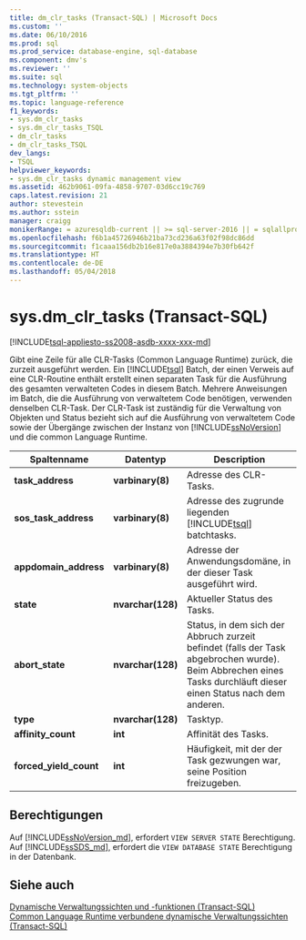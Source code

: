 ```yaml
---
title: dm_clr_tasks (Transact-SQL) | Microsoft Docs
ms.custom: ''
ms.date: 06/10/2016
ms.prod: sql
ms.prod_service: database-engine, sql-database
ms.component: dmv's
ms.reviewer: ''
ms.suite: sql
ms.technology: system-objects
ms.tgt_pltfrm: ''
ms.topic: language-reference
f1_keywords:
- sys.dm_clr_tasks
- sys.dm_clr_tasks_TSQL
- dm_clr_tasks
- dm_clr_tasks_TSQL
dev_langs:
- TSQL
helpviewer_keywords:
- sys.dm_clr_tasks dynamic management view
ms.assetid: 462b9061-09fa-4858-9707-03d6cc19c769
caps.latest.revision: 21
author: stevestein
ms.author: sstein
manager: craigg
monikerRange: = azuresqldb-current || >= sql-server-2016 || = sqlallproducts-allversions
ms.openlocfilehash: f6b1a45726946b21ba73cd236a63f02f98dc86dd
ms.sourcegitcommit: f1caaa156db2b16e817e0a3884394e7b30fb642f
ms.translationtype: HT
ms.contentlocale: de-DE
ms.lasthandoff: 05/04/2018
---
```

# <a name="sysdmclrtasks-transact-sql"></a>sys.dm_clr_tasks (Transact-SQL)
[!INCLUDE[tsql-appliesto-ss2008-asdb-xxxx-xxx-md](../../includes/tsql-appliesto-ss2008-asdb-xxxx-xxx-md.md)]

  Gibt eine Zeile für alle CLR-Tasks (Common Language Runtime) zurück, die zurzeit ausgeführt werden. Ein [!INCLUDE[tsql](../../includes/tsql-md.md)] Batch, der einen Verweis auf eine CLR-Routine enthält erstellt einen separaten Task für die Ausführung des gesamten verwalteten Codes in diesem Batch. Mehrere Anweisungen im Batch, die die Ausführung von verwaltetem Code benötigen, verwenden denselben CLR-Task. Der CLR-Task ist zuständig für die Verwaltung von Objekten und Status bezieht sich auf die Ausführung von verwaltetem Code sowie der Übergänge zwischen der Instanz von [!INCLUDE[ssNoVersion](../../includes/ssnoversion-md.md)] und die common Language Runtime.  
  
|Spaltenname|Datentyp|Description|  
|-----------------|---------------|-----------------|  
|**task_address**|**varbinary(8)**|Adresse des CLR-Tasks.|  
|**sos_task_address**|**varbinary(8)**|Adresse des zugrunde liegenden [!INCLUDE[tsql](../../includes/tsql-md.md)] batchtasks.|  
|**appdomain_address**|**varbinary(8)**|Adresse der Anwendungsdomäne, in der dieser Task ausgeführt wird.|  
|**state**|**nvarchar(128)**|Aktueller Status des Tasks.|  
|**abort_state**|**nvarchar(128)**|Status, in dem sich der Abbruch zurzeit befindet (falls der Task abgebrochen wurde). Beim Abbrechen eines Tasks durchläuft dieser einen Status nach dem anderen.|  
|**type**|**nvarchar(128)**|Tasktyp.|  
|**affinity_count**|**int**|Affinität des Tasks.|  
|**forced_yield_count**|**int**|Häufigkeit, mit der der Task gezwungen war, seine Position freizugeben.|  
  
## <a name="permissions"></a>Berechtigungen  

Auf [!INCLUDE[ssNoVersion_md](../../includes/ssnoversion-md.md)], erfordert `VIEW SERVER STATE` Berechtigung.   
Auf [!INCLUDE[ssSDS_md](../../includes/sssds-md.md)], erfordert die `VIEW DATABASE STATE` Berechtigung in der Datenbank.   
  
## <a name="see-also"></a>Siehe auch  
 [Dynamische Verwaltungssichten und -funktionen &#40;Transact-SQL&#41;](~/relational-databases/system-dynamic-management-views/system-dynamic-management-views.md)   
 [Common Language Runtime verbundene dynamische Verwaltungssichten &#40;Transact-SQL&#41;](../../relational-databases/system-dynamic-management-views/common-language-runtime-related-dynamic-management-views-transact-sql.md)  
  
  

